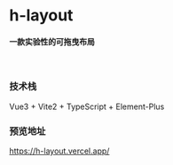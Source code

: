 # h-layout

#### 一款实验性的可拖曳布局

<br />

### 技术栈

Vue3 + Vite2 + TypeScript + Element-Plus


### 预览地址
https://h-layout.vercel.app/